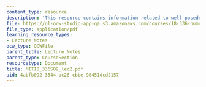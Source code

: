 ```yaml
---
content_type: resource
description: 'This resource contains information related to well-posedness. '
file: https://ol-ocw-studio-app-qa.s3.amazonaws.com/courses/18-336-numerical-methods-for-partial-differential-equations-spring-2009/4abfb0923544bc26cbbe98451dcd2157_MIT18_336S09_lec2.pdf
file_type: application/pdf
learning_resource_types:
- Lecture Notes
ocw_type: OCWFile
parent_title: Lecture Notes
parent_type: CourseSection
resourcetype: Document
title: MIT18_336S09_lec2.pdf
uid: 4abfb092-3544-bc26-cbbe-98451dcd2157
---
```

